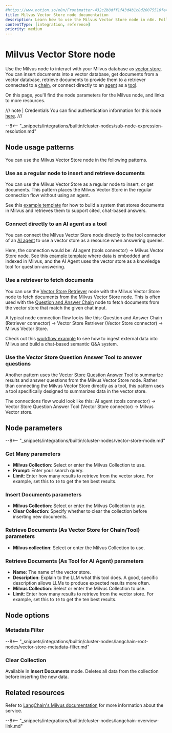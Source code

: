 ```yaml
---
#https://www.notion.so/n8n/Frontmatter-432c2b8dff1f43d4b1c8d20075510fe4
title: Milvus Vector Store node documentation
description: Learn how to use the Milvus Vector Store node in n8n. Follow technical documentation to integrate Milvus Vector Store node into your workflows.
contentType: [integration, reference]
priority: medium
---
```


# Milvus Vector Store node

Use the Milvus node to interact with your Milvus database as [vector store](/glossary.md#ai-vector-store). You can insert documents into a vector database, get documents from a vector database, retrieve documents to provide them to a retriever connected to a [chain](/glossary.md#ai-chain), or connect directly to an [agent](/glossary.md#ai-agent) as a [tool](/glossary.md#ai-tool).

On this page, you'll find the node parameters for the Milvus node, and links to more resources.

/// note | Credentials
You can find authentication information for this node [here](/integrations/builtin/credentials/milvus.md).
///

--8<-- "_snippets/integrations/builtin/cluster-nodes/sub-node-expression-resolution.md"

## Node usage patterns

You can use the Milvus Vector Store node in the following patterns.

### Use as a regular node to insert and retrieve documents

You can use the Milvus Vector Store as a regular node to insert, or get documents. This pattern places the Milvus Vector Store in the regular connection flow without using an agent.

See this [example template](https://n8n.io/workflows/3573-create-a-rag-system-with-paul-essays-milvus-and-openai-for-cited-answers/) for how to build a system that stores documents in Milvus and retrieves them to support cited, chat-based answers.


### Connect directly to an AI agent as a tool

You can connect the Milvus Vector Store node directly to the tool connector of an [AI agent](/integrations/builtin/cluster-nodes/root-nodes/n8n-nodes-langchain.agent/index.md) to use a vector store as a resource when answering queries.

Here, the connection would be: AI agent (tools connector) -> Milvus Vector Store node. See this [example template](https://n8n.io/workflows/3576-paul-graham-essay-search-and-chat-with-milvus-vector-database/) where data is embedded and indexed in Milvus, and the AI Agent uses the vector store as a knowledge tool for question-answering.


### Use a retriever to fetch documents

You can use the [Vector Store Retriever](/integrations/builtin/cluster-nodes/sub-nodes/n8n-nodes-langchain.retrievervectorstore.md) node with the Milvus Vector Store node to fetch documents from the Milvus Vector Store node. This is often used with the [Question and Answer Chain](/integrations/builtin/cluster-nodes/root-nodes/n8n-nodes-langchain.chainretrievalqa/index.md) node to fetch documents from the vector store that match the given chat input.

A typical node connection flow looks like this: Question and Answer Chain (Retriever connector) -> Vector Store Retriever (Vector Store connector) -> Milvus Vector Store.

Check out this [workflow example](https://n8n.io/workflows/3574-create-a-paul-graham-essay-qanda-system-with-openai-and-milvus-vector-database/) to see how to ingest external data into Milvus and build a chat-based semantic Q&A system.


### Use the Vector Store Question Answer Tool to answer questions

Another pattern uses the [Vector Store Question Answer Tool](/integrations/builtin/cluster-nodes/sub-nodes/n8n-nodes-langchain.toolvectorstore.md) to summarize results and answer questions from the Milvus Vector Store node. Rather than connecting the Milvus Vector Store directly as a tool, this pattern uses a tool specifically designed to summarizes data in the vector store.

The connections flow would look like this: AI agent (tools connector) -> Vector Store Question Answer Tool (Vector Store connector) -> Milvus Vector store.

## Node parameters

--8<-- "_snippets/integrations/builtin/cluster-nodes/vector-store-mode.md"

<!-- vale from-write-good.Weasel = NO -->
### Get Many parameters
<!-- vale from-write-good.Weasel = YES -->

* **Milvus Collection**: Select or enter the Milvus Collection to use.
* **Prompt**: Enter your search query.
* **Limit**: Enter how many results to retrieve from the vector store. For example, set this to `10` to get the ten best results.

### Insert Documents parameters

* **Milvus Collection**: Select or enter the Milvus Collection to use.
* **Clear Collection**: Specify whether to clear the collection before inserting new documents.

### Retrieve Documents (As Vector Store for Chain/Tool) parameters

* **Milvus collection**: Select or enter the Milvus Collection to use.

### Retrieve Documents (As Tool for AI Agent) parameters

* **Name**: The name of the vector store.
* **Description**: Explain to the LLM what this tool does. A good, specific description allows LLMs to produce expected results more often.
* **Milvus Collection**: Select or enter the Milvus Collection to use.
* **Limit**: Enter how many results to retrieve from the vector store. For example, set this to `10` to get the ten best results.

## Node options

### Metadata Filter

--8<-- "_snippets/integrations/builtin/cluster-nodes/langchain-root-nodes/vector-store-metadata-filter.md"

### Clear Collection

Available in **Insert Documents** mode. Deletes all data from the collection before inserting the new data.

## Related resources

Refer to [LangChain's Milvus documentation](https://js.langchain.com/docs/integrations/vectorstores/milvus/) for more information about the service.

--8<-- "_snippets/integrations/builtin/cluster-nodes/langchain-overview-link.md"

